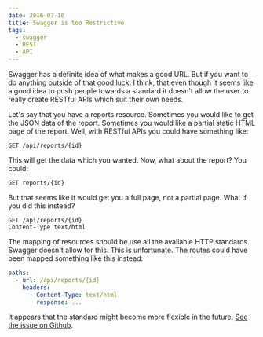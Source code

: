 ```yaml
---
date: 2016-07-10
title: Swagger is too Restrictive
tags:
  - swagger
  - REST
  - API
---
```


Swagger has a definite idea of what makes a good URL. But if you want to do
anything outside of that good luck. I think, that even though it seems like a
good idea to push people towards a standard it doesn't allow the user to really
create RESTful APIs which suit their own needs.

Let's say that you have a reports resource. Sometimes you would like to get the
JSON data of the report. Sometimes you would like a partial static HTML page of
the report. Well, with RESTful APIs you could have something like:

```
GET /api/reports/{id}
```

This will get the data which you wanted. Now, what about the report? You could:

`GET reports/{id}`

But that seems like it would get you a full page, not a partial page. What if
you did this instead?

```
GET /api/reports/{id}
Content-Type text/html
```

The mapping of resources should be use all the available HTTP standards.
Swagger doesn't allow for this. This is unfortunate.  The routes could have
been mapped something like this instead:

```yaml
paths:
  - url: /api/reports/{id}
    headers:
      - Content-Type: text/html
        response: ...
```

It appears that the standard might become more flexible in the future.  [See
the issue on Github](https://github.com/OAI/OpenAPI-Specification/issues/146).
